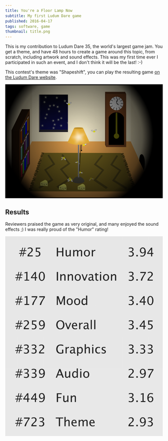 ```yaml
---
title: You're a Floor Lamp Now
subtitle: My first Ludum Dare game
published: 2016-04-17
tags: software, game
thumbnail: title.png
---
```


This is my contribution to Ludum Dare 35, the world's largest game jam. You get a theme, and have 48 hours to create a game around this topic, from scratch, including artwork and sound effects. This was my first time ever I participated in such an event, and I don't think it will be the last! :-)

This contest's theme was "Shapeshift", you can play the resulting game [on the Ludum Dare website](http://ludumdare.com/compo/ludum-dare-35/?action=preview&uid=64665).

[![Screenshot of "You're a Floor Lamp Now"](room.png)](http://ludumdare.com/compo/ludum-dare-35/?action=preview&uid=64665)

## Results

Reviewers praised the game as very original, and many enjoyed the sound effects ;) I was really proud of the "Humor" rating!

![](results.png)
